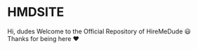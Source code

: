 # HMDSITE
Hi, dudes
Welcome to the Official Repository of HireMeDude :smiley:</br>
Thanks for being here :heart:

